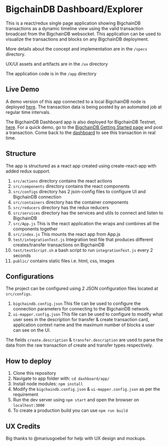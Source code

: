 # BigchainDB Dashboard/Explorer

This is a react/redux single page application showing BigchainDB transactions as a dynamic timeline view using the valid transaction broadcast from the BigchainDB websocket.
This application can be used to visualize the transactions and blocks on any BigchainDB deployment.

More details about the concept and implementation are in the `/specs` directory.

UX/UI assets and artifacts are in the `/ux` directory

The application code is in the `/app` directory

## Live Demo

A demo version of this app connected to a local BigchainDB node is deployed [here](http://explorer-demo.bigchaindb.com/). The transaction data is being posted by an automated job at regular time intervals.

The BigchainDB Dashboard app is also deployed for BigchainDB Testnet, [here](https://bigchaindb-dashboard.azurewebsites.net/). For a quick demo, go to the [BigchainDB Getting Started page](https://www.bigchaindb.com/developers/getstarted/) and post a transaction. Come back to the [dashboard](https://bigchaindb-dashboard.azurewebsites.net/) to see this transaction in real time.

## Structure

The app is structured as a react app created using create-react-app with added redux support.

1. `src/actions` directory contains the react actions
2. `src/components` directory contains the react components
3. `src/configs` directory has 2 json-config files to configure UI and BigchainDB connection
4. `src/containers` directory has the container components
5. `src/reducers` directory has the redux reducers
6. `src/services` directory has the services and utils to connect and listen to BigchainDB
7. `src/App.js` This is the react application the wraps and combines all the components together
8. `src/index.js` This mounts the react app from App.js
9. `test/integrationTest.js` Integration test file that produces different creates/transfer transactions on BigchainDB
10. `test/testScript.sh` a bash script to run `integrationTest.js` every 2 seconds
11. `public/` contains static files i.e. html, css, images

## Configurations

The project can be configured using 2 JSON configuration files located at `src/configs`.

1. `bigchaindb.config.json` This file can be used to configure the connection parameters for connecting to the BigchainDB network.
1. `ui-mapper.config.json` This file can be used to configure to modify what user sees in the description for transfer & create transaction card, application context name and the maximum number of blocks a user can see on the UI.

The fields `create.description` & `transfer.description` are used to parse the data from the raw transaction of create and transfer types respectively.

## How to deploy

1. Clone this repository
2. Navigate to app folder with: `cd dashboard/app/`
3. Install node modules: `npm install`
4. Modify the `bigchaindb.config.json` & `ui-mapper.config.json` as per the requirement
5. Run the dev server using `npm start` and open the browser on `localhost:3000`
6. To create a production build you can use `npm run build`

## UX Credits

Big thanks to @mariusgoebel for help with UX design and mockups.

